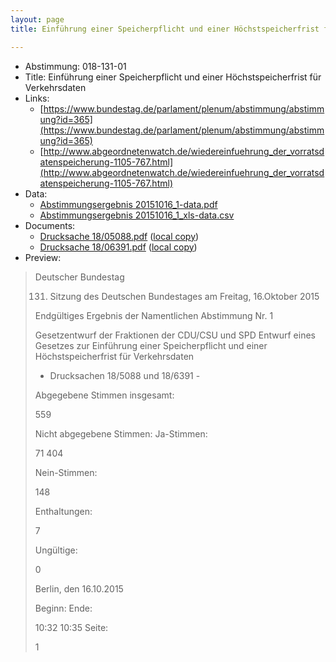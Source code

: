 ```yaml
---
layout: page
title: Einführung einer Speicherpflicht und einer Höchstspeicherfrist für Verkehrsdaten

---
```


* Abstimmung: 018-131-01
* Title: Einführung einer Speicherpflicht und einer Höchstspeicherfrist für Verkehrsdaten
* Links: 
    * [https://www.bundestag.de/parlament/plenum/abstimmung/abstimmung?id=365](https://www.bundestag.de/parlament/plenum/abstimmung/abstimmung?id=365)
    * [http://www.abgeordnetenwatch.de/wiedereinfuehrung_der_vorratsdatenspeicherung-1105-767.html](http://www.abgeordnetenwatch.de/wiedereinfuehrung_der_vorratsdatenspeicherung-1105-767.html)
* Data: 
    * [Abstimmungsergebnis 20151016_1-data.pdf](/res/abstimmungsliste/20151016_1-data.pdf)
    * [Abstimmungsergebnis 20151016_1_xls-data.csv](/res/abstimmungsliste/analyses/20151016_1_xls-data.csv)
* Documents: 
    * [Drucksache 18/05088.pdf](http://dip21.bundestag.de/dip21/btd/18/050/1805088.pdf) ([local copy](/res/abstimmungsdaten/018-131-01/1805088.pdf))
    * [Drucksache 18/06391.pdf](http://dip21.bundestag.de/dip21/btd/18/063/1806391.pdf) ([local copy](/res/abstimmungsdaten/018-131-01/1806391.pdf))
* Preview: 
> Deutscher Bundestag
> 
> 131. Sitzung des Deutschen Bundestages
> am Freitag, 16.Oktober 2015
> 
> Endgültiges Ergebnis der Namentlichen Abstimmung Nr. 1
> 
> Gesetzentwurf der Fraktionen der CDU/CSU und SPD
> Entwurf eines Gesetzes zur Einführung einer Speicherpflicht und einer Höchstspeicherfrist
> für Verkehrsdaten
> - Drucksachen 18/5088 und 18/6391 -
> 
> Abgegebene Stimmen insgesamt:
> 
> 559
> 
> Nicht abgegebene Stimmen:
> Ja-Stimmen:
> 
> 71
> 404
> 
> Nein-Stimmen:
> 
> 148
> 
> Enthaltungen:
> 
> 7
> 
> Ungültige:
> 
> 0
> 
> Berlin, den 16.10.2015
> 
> Beginn:
> Ende:
> 
> 10:32
> 10:35
> Seite:
> 
> 1
> 
> 
